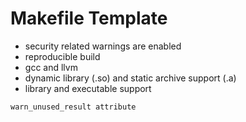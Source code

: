 # Makefile Template

- security related warnings are enabled
- reproducible build
- gcc and llvm
- dynamic library (.so) and static archive support (.a)
- library and executable support

```
warn_unused_result attribute
```
